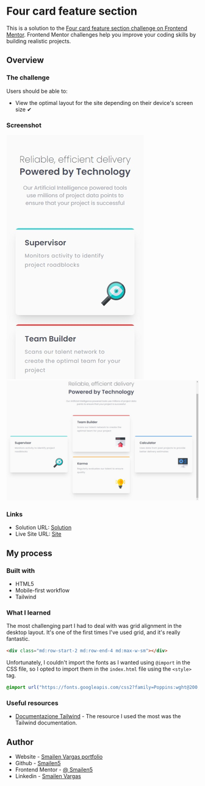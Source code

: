 # Four card feature section

This is a solution to the [Four card feature section challenge on Frontend Mentor](https://www.frontendmentor.io/challenges/four-card-feature-section-weK1eFYK). Frontend Mentor challenges help you improve your coding skills by building realistic projects.


## Overview

### The challenge

Users should be able to:

- View the optimal layout for the site depending on their device's screen size ✔

### Screenshot

![smartphone](./screenshots/smartphone.jpeg)
![desktop](./screenshots/desktop.jpeg)

### Links

- Solution URL: [Solution](https://github.com/Smailen5/Frontend-Mentor-Challenge/tree/main/packages/four-card-feature-section-master-main)
- Live Site URL: [Site](https://smailen5.github.io/Frontend-Mentor-Challenge/four-card-feature-section-master-main/)

## My process

### Built with

- HTML5
- Mobile-first workflow
- Tailwind


### What I learned

The most challenging part I had to deal with was grid alignment in the desktop layout. It's one of the first times I've used grid, and it's really fantastic.
```html
<div class="md:row-start-2 md:row-end-4 md:max-w-sm"></div>
```

Unfortunately, I couldn't import the fonts as I wanted using `@import` in the CSS file, so I opted to import them in the `index.html` file using the `<style>` tag.
```css
@import url("https://fonts.googleapis.com/css2?family=Poppins:wght@200;400;600&display=swap");
```


### Useful resources

- [Documentazione Tailwind](https://tailwindcss.com/docs/max-width) - The resource I used the most was the Tailwind documentation.


## Author

- Website - [Smailen Vargas portfolio](https://smailenvargas.com/)
- Github - [Smailen5](https://github.com/Smailen5)
- Frontend Mentor - [@ Smailen5](https://www.frontendmentor.io/profile/Smailen5)
- Linkedin - [Smailen Vargas](https://www.linkedin.com/in/smailen-vargas/)
